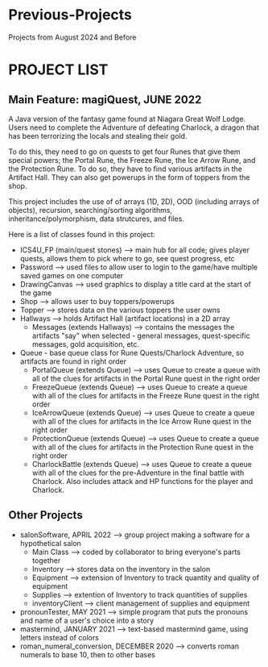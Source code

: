 # Previous-Projects
Projects from August 2024 and Before

# PROJECT LIST
## Main Feature: magiQuest, JUNE 2022
A Java version of the fantasy game found at Niagara Great Wolf Lodge. Users need to complete the Adventure of defeating Charlock, a dragon that has been terrorizing the locals and stealing their gold.

To do this, they need to go on quests to get four Runes that give them special powers; the Portal Rune, the Freeze Rune, the Ice Arrow Rune, and the Protection Rune. To do so, they have to find various artifacts in the Artifact Hall. They can also get powerups in the form of toppers from the shop.

This project includes the use of of arrays (1D, 2D), OOD (including arrays of objects), recursion, searching/sorting algorithms, inheritance/polymorphism, data strutcures, and files.

Here is a list of classes found in this project:
- ICS4U_FP (main/quest stones) --> main hub for all code; gives player quests, allows them to pick where to go, see quest progress, etc
- Password --> used files to allow user to login to the game/have multiple saved games on one computer
- DrawingCanvas --> used graphics to display a title card at the start of the game
- Shop --> allows user to buy toppers/powerups
- Topper --> stores data on the various toppers the user owns
- Hallways --> holds Artifact Hall (artifact locations) in a 2D array
    - Messages (extends Hallways) --> contains the messages the artifacts "say" when selected - general messages, quest-specific messages, gold acquisition, etc.
- Queue - base queue class for Rune Quests/Charlock Adventure, so artifacts are found in right order
    - PortalQueue (extends Queue) --> uses Queue to create a queue with all of the clues for artifacts in the Portal Rune quest in the right order
    - FreezeQueue (extends Queue) --> uses Queue to create a queue with all of the clues for artifacts in the Freeze Rune quest in the right order
    - IceArrowQueue (extends Queue) --> uses Queue to create a queue with all of the clues for artifacts in the Ice Arrow Rune quest in the right order
    - ProtectionQueue (extends Queue) --> uses Queue to create a queue with all of the clues for artifacts in the Protection Rune quest in the right order
    - CharlockBattle (extends Queue) --> uses Queue to create a queue with all of the clues for the pre-Adventure in the final battle with Charlock. Also includes attack and HP functions for the player and Charlock.

## Other Projects


- salonSoftware, APRIL 2022 --> group project making a software for a hypothetical salon
    - Main Class --> coded by collaborator to bring everyone's parts together
    - Inventory --> stores data on the inventory in the salon
    - Equipment --> extension of Inventory to track quantity and quality of equipment
    - Supplies --> extention of Inventory to track quantities of supplies
    - inventoryClient --> client management of supplies and equipment   
- pronounTester, MAY 2021 --> simple program that puts the pronouns and name of a user's choice into a story
- mastermind, JANUARY 2021 --> text-based mastermind game, using letters instead of colors
- roman_numeral_conversion, DECEMBER 2020 --> converts roman numerals to base 10, then to other bases